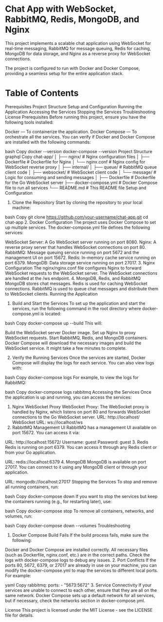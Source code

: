 # Chat App with WebSocket, RabbitMQ, Redis, MongoDB, and Nginx
This project implements a scalable chat application using WebSocket for real-time messaging, RabbitMQ for message queuing, Redis for caching, MongoDB for data storage, and Nginx as a reverse proxy for WebSocket connections.

The project is configured to run with Docker and Docker Compose, providing a seamless setup for the entire application stack.

# Table of Contents
Prerequisites
Project Structure
Setup and Configuration
Running the Application
Accessing the Services
Stopping the Services
Troubleshooting
License
Prerequisites
Before running this project, ensure you have the following tools installed:

Docker — To containerize the application.
Docker Compose — To orchestrate all the services.
You can verify if Docker and Docker Compose are installed with the following commands:

bash
Copy
docker --version
docker-compose --version
Project Structure
graphql
Copy
chat-app/
│
├── nginx/                    # Nginx configuration files
│   ├── Dockerfile             # Dockerfile for Nginx
│   └── nginx.conf             # Nginx config for WebSocket reverse proxy
│
├── internal/
│   ├── queue/                 # RabbitMQ queue client code
│   ├── websocket/             # WebSocket client code
│   └── message/               # Logic for consuming and sending messages
│
├── Dockerfile                 # Dockerfile for the Go WebSocket server
├── docker-compose.yml         # Docker Compose file to run all services
└── README.md                  # This README file
Setup and Configuration
1. Clone the Repository
Start by cloning the repository to your local machine:

bash
Copy
git clone https://github.com/your-username/chat-app.git
cd chat-app
2. Docker Configuration
The project uses Docker Compose to set up multiple services. The docker-compose.yml file defines the following services:

WebSocket Server: A Go WebSocket server running on port 8080.
Nginx: A reverse proxy server that handles WebSocket connections on port 80.
RabbitMQ: Message queuing service running on port 5672 and the management UI on port 15672.
Redis: In-memory cache service running on port 6379.
MongoDB: Data storage service running on port 27017.
3. Nginx Configuration
The nginx/nginx.conf file configures Nginx to forward WebSocket requests to the WebSocket server. The WebSocket connections are handled at the /ws endpoint.
4. MongoDB, Redis, and RabbitMQ
MongoDB stores chat messages.
Redis is used for caching WebSocket connections.
RabbitMQ is used to queue chat messages and distribute them to WebSocket clients.
Running the Application
1. Build and Start the Services
To set up the application and start the services, run the following command in the root directory where docker-compose.yml is located:

bash
Copy
docker-compose up --build
This will:

Build the WebSocket server Docker image.
Set up Nginx to proxy WebSocket requests.
Start RabbitMQ, Redis, and MongoDB containers.
Docker Compose will download the necessary images and build the WebSocket service. It might take a few minutes to complete.

2. Verify the Running Services
Once the services are started, Docker Compose will display the logs for each service. You can also view logs with:

bash
Copy
docker-compose logs <service-name>
For example, to view the logs for RabbitMQ:

bash
Copy
docker-compose logs rabbitmq
Accessing the Services
Once the application is up and running, you can access the services:

1. Nginx WebSocket Proxy
WebSocket Proxy: The WebSocket proxy is handled by Nginx, which listens on port 80 and forwards WebSocket connections to the Go WebSocket server.
URL: http://localhost/
WebSocket URL: ws://localhost/ws
2. RabbitMQ Management UI
RabbitMQ has a management UI available on port 15672. You can access it via:

URL: http://localhost:15672/
Username: guest
Password: guest
3. Redis
Redis is running on port 6379. You can access it through any Redis client or from your Go application.

URL: redis://localhost:6379
4. MongoDB
MongoDB is available on port 27017. You can connect to it using any MongoDB client or through your application.

URL: mongodb://localhost:27017
Stopping the Services
To stop and remove all running containers, run:

bash
Copy
docker-compose down
If you want to stop the services but keep the containers running (e.g., for restarting later), use:

bash
Copy
docker-compose stop
To remove all containers, networks, and volumes, run:

bash
Copy
docker-compose down --volumes
Troubleshooting
1. Docker Compose Build Fails
If the build process fails, make sure the following:

Docker and Docker Compose are installed correctly.
All necessary files (such as Dockerfile, nginx.conf, etc.) are in the correct paths.
Check the logs with docker-compose logs <service-name> to debug any issues.
2. Port Conflicts
If the ports 80, 5672, 6379, or 27017 are already in use on your machine, you can modify the docker-compose.yml to map the services to different local ports. For example:

yaml
Copy
rabbitmq:
  ports:
    - "5673:5672"
3. Service Connectivity
If your services are unable to connect to each other, ensure that they are all on the same network. Docker Compose sets up a default network for all services, but if necessary, check the networks section in docker-compose.yml.

License
This project is licensed under the MIT License - see the LICENSE file for details.

